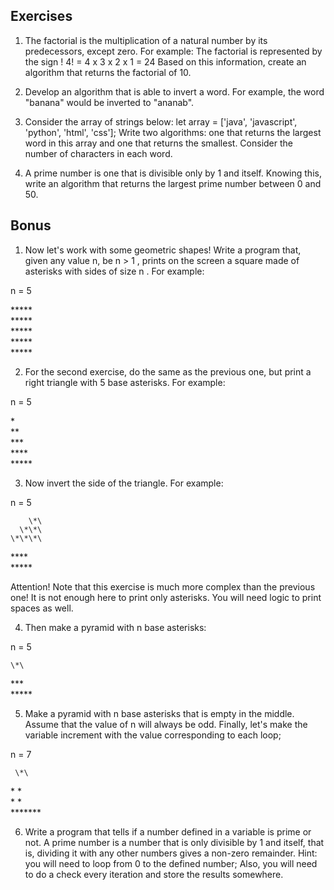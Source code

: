 ## Exercises

1. The factorial is the multiplication of a natural number by its predecessors, except zero. For example:
The factorial is represented by the sign !
4! = 4 x 3 x 2 x 1 = 24
Based on this information, create an algorithm that returns the factorial of 10.

2. Develop an algorithm that is able to invert a word. For example, the word "banana" would be inverted to "ananab".

3. Consider the array of strings below:
let array = ['java', 'javascript', 'python', 'html', 'css'];
Write two algorithms: one that returns the largest word in this array and one that returns the smallest. Consider the number of characters in each word.

4. A prime number is one that is divisible only by 1 and itself. Knowing this, write an algorithm that returns the largest prime number between 0 and 50.

## Bonus

1. Now let's work with some geometric shapes! Write a program that, given any value n, be n > 1 , prints on the screen a square made of asterisks with sides of size n . For example:

n = 5

\*\*\*\*\*\
\*\*\*\*\*\
\*\*\*\*\*\
\*\*\*\*\*\
\*\*\*\*\*

2. For the second exercise, do the same as the previous one, but print a right triangle with 5 base asterisks. For example:

n = 5

\*\
\*\*\
\*\*\*\
\*\*\*\*\
\*\*\*\*\*

3. Now invert the side of the triangle. For example:

n = 5

        \*\
      \*\*\
    \*\*\*\
  \*\*\*\*\
\*\*\*\*\*

Attention! Note that this exercise is much more complex than the previous one! It is not enough here to print only asterisks. You will need logic to print spaces as well.

4. Then make a pyramid with n base asterisks:

n = 5

    \*\
  \*\*\*\
\*\*\*\*\*

5. Make a pyramid with n base asterisks that is empty in the middle. Assume that the value of n will always be odd. Finally, let's make the variable increment with the value corresponding to each loop;

n = 7

     \*\
   \*   \*\
 \*       \*\
\*\*\*\*\*\*\*

6. Write a program that tells if a number defined in a variable is prime or not.
A prime number is a number that is only divisible by 1 and itself, that is, dividing it with any other numbers gives a non-zero remainder.
Hint: you will need to loop from 0 to the defined number; Also, you will need to do a check every iteration and store the results somewhere.
